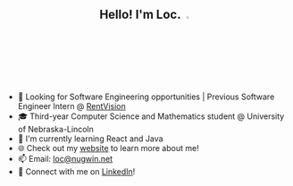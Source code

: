 <h2 align="center">Hello! I'm Loc. <img src="https://media.giphy.com/media/hvRJCLFzcasrR4ia7z/giphy.gif" width="3%"></h2>

- 💼 Looking for Software Engineering opportunities | Previous Software Engineer Intern @ [RentVision](https://www.rentvision.com/)
- 🎓 Third-year Computer Science and Mathematics student @ University of Nebraska-Lincoln 
- 🌱 I'm currently learning React and Java
- 🌐 Check out my [website](https://nugwin.net) to learn more about me!
- 📫 Email: [loc@nugwin.net](mailto:loc@nugwin.net)
- 🔗 Connect with me on [LinkedIn](https://www.linkedin.com/in/locnugwin/)!
